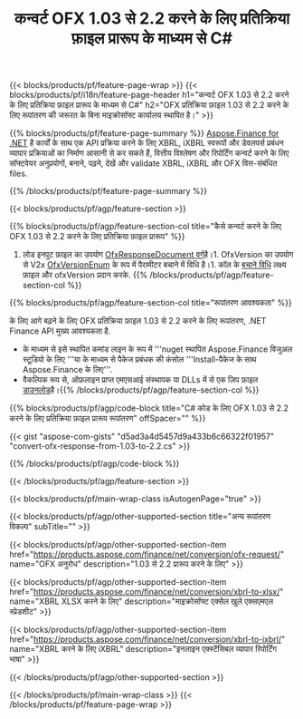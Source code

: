 ﻿---
title: कन्वर्ट OFX 1.03 से 2.2 करने के लिए प्रतिक्रिया फ़ाइल प्रारूप के माध्यम से C#
description: नमूना कोड के लिए OFX अनुरोध फ़ाइल से 1.03 करने के लिए 2.2 C# रूपांतरण है। उपयोग API उदाहरण कोड बैच के लिए OFX अनुरोध भीतर रूपांतरण .NET आधारित अनुप्रयोगों. 
url: /hi/net/conversion/ofx-response/
family: finance
platformtag: net
feature: conversion
informat: OFX Response 1.03
outformat: OFX Response 2.2
otherformats: OFX Response
---
{{< blocks/products/pf/feature-page-wrap >}}
{{< blocks/products/pf/i18n/feature-page-header h1="कन्वर्ट OFX 1.03 से 2.2 करने के लिए प्रतिक्रिया फ़ाइल प्रारूप के माध्यम से C#" h2="OFX प्रतिक्रिया फ़ाइल 1.03 से 2.2 करने के लिए रूपांतरण की जरूरत के बिना माइक्रोसॉफ्ट कार्यालय स्थापित है।" >}}

{{% blocks/products/pf/feature-page-summary %}}
[Aspose.Finance for .NET](https://products.aspose.com/finance/net/) है कार्यों के साथ एक API प्रक्रिया करने के लिए XBRL, iXBRL स्वरूपों और डेवलपर्स प्रबंधन व्यापार प्रक्रियाओं का निर्माण आसानी से कर सकते हैं, वित्तीय विश्लेषण और रिपोर्टिंग कन्वर्ट करने के लिए सॉफ्टवेयर अनुप्रयोगों, बनाने, पढ़ने, देखें और validate XBRL, iXBRL और OFX वित्त-संबंधित files. 

{{% /blocks/products/pf/feature-page-summary %}}

{{< blocks/products/pf/agp/feature-section >}}

{{% blocks/products/pf/agp/feature-section-col title="कैसे कन्वर्ट करने के लिए OFX 1.03 से 2.2 करने के लिए प्रतिक्रिया फ़ाइल प्रारूप" %}}
1. लोड इनपुट फ़ाइल का उपयोग [OfxResponseDocument वर्ग](https://apireference.aspose.com/finance/net/aspose.finance.ofx/ofxresponsedocument)है।1. OfxVersion का उपयोग से V2x [OfxVersionEnum](https://apireference.aspose.com/finance/net/aspose.finance.ofx/ofxversionenum) के रूप में पैरामीटर बचाने में विधि है।1. कॉल के [बचाने विधि](https://apireference.aspose.com/finance/net/aspose.finance.ofx/ofxresponsedocument/methods/save) लक्ष्य फ़ाइल और ofxVersion प्रदान करके.
{{% /blocks/products/pf/agp/feature-section-col %}}

{{% blocks/products/pf/agp/feature-section-col title="रूपांतरण आवश्यकता" %}}

के लिए आगे बढ़ने के लिए OFX प्रतिक्रिया फ़ाइल 1.03 से 2.2 करने के लिए रूपांतरण, .NET Finance API मुख्य आवश्यकता है.
- के माध्यम से इसे स्थापित कमांड लाइन के रूप में '''nuget स्थापित Aspose.Finance विजुअल स्टूडियो के लिए '''या के माध्यम से पैकेज प्रबंधक की कंसोल '''Install-पैकेज के साथ Aspose.Finance के लिए'''.
- वैकल्पिक रूप से, ऑफ़लाइन प्राप्त एमएसआई संस्थापक या DLLs में से एक ज़िप फ़ाइल [डाउनलोड](https://downloads.aspose.com/finance/net)है।{{% /blocks/products/pf/agp/feature-section-col %}}

{{% blocks/products/pf/agp/code-block title="C# कोड के लिए OFX 1.03 से 2.2 करने के लिए प्रतिक्रिया फ़ाइल प्रारूप रूपांतरण" offSpacer="" %}}

{{< gist "aspose-com-gists" "d5ad3a4d5457d9a433b6c66322f01957" "convert-ofx-response-from-1.03-to-2.2.cs" >}}

{{% /blocks/products/pf/agp/code-block %}}

{{< /blocks/products/pf/agp/feature-section >}}

{{< blocks/products/pf/main-wrap-class isAutogenPage="true" >}}

{{< blocks/products/pf/agp/other-supported-section title="अन्य रूपांतरण विकल्प" subTitle="" >}}

{{< blocks/products/pf/agp/other-supported-section-item href="https://products.aspose.com/finance/net/conversion/ofx-request/" name="OFX अनुरोध" description="1.03 से 2.2 प्रारूप करने के लिए" >}}

{{< blocks/products/pf/agp/other-supported-section-item href="https://products.aspose.com/finance/net/conversion/xbrl-to-xlsx/" name="XBRL XLSX करने के लिए" description="माइक्रोसॉफ्ट एक्सेल खुले एक्सएमएल स्प्रेडशीट" >}}

{{< blocks/products/pf/agp/other-supported-section-item href="https://products.aspose.com/finance/net/conversion/xbrl-to-ixbrl/" name="XBRL करने के लिए iXBRL" description="इनलाइन एक्स्टेंसिबल व्यापार रिपोर्टिंग भाषा" >}}

{{< /blocks/products/pf/agp/other-supported-section >}}

{{< /blocks/products/pf/main-wrap-class >}}
{{< /blocks/products/pf/feature-page-wrap >}}